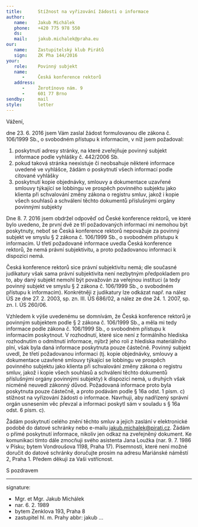 ```yaml
---
title:      Stížnost na vyřizování žádosti o informace
author:
   name:    Jakub Michálek
   phone:   +420 775 978 550
   ds:      
   mail:    jakub.michalek@praha.eu
our:
   name:    Zastupitelský klub Pirátů
   sign:    ZK Pha 144/2016
your:
   role:    Povinný subjekt
   name:    
      -     Česká konference rektorů
   address:
      -     Žerotínovo nám. 9
      -     601 77 Brno
sendby:     mail
style:      letter
---
```


Vážení,

dne 23. 6. 2016 jsem Vám zaslal žádost formulovanou dle zákona č. 106/1999 Sb., o svobodném přístupu k informacím, v níž jsem požadoval:

1. poskytnutí adresy stránky, na které zveřejňuje povinný subjekt informace podle vyhlášky č. 442/2006 Sb.
2. pokud taková stránka neexistuje či neobsahuje některé informace uvedené ve vyhlášce, žádám o poskytnutí všech informací podle citované vyhlášky
3. poskytnutí kopie objednávky, smlouvy a dokumentace uzavřené smlouvy týkající se lobbingu ve prospěch povinného subjektu jako klienta při schvalování změny zákona o registru smluv, jakož i kopie všech souhlasů a schválení těchto dokumentů příslušnými orgány povinnými subjekty

Dne 8. 7. 2016 jsem obdržel odpověď od České konference rektorů, ve které bylo uvedeno, že první dvě ze tří požadovaných informací mi nemohou být poskytnuty, neboť se Česká konference rektorů nepovažuje za povinný subjekt ve smyslu § 2 zákona č. 106/1999 Sb., o svobodném přístupu k informacím. U třetí požadované informace uvedla Česká konference rektorů, že nemá právní subjektivitu, a proto požadovanou informaci k dispozici nemá.

Česká konference rektorů sice právní subjektivitu nemá; dle současné judikatury však sama právní subjektivita není nezbytným předpokladem pro to, aby daný subjekt nemohl být považován za veřejnou instituci (a tedy povinný subjekt ve smyslu § 2 zákona č. 106/1999 Sb., o svobodném přístupu k informacím). Konkrétněji z judikatury lze odkázat např. na nález ÚS ze dne 27. 2. 2003, sp. zn. III. ÚS 686/02, a nález ze dne 24. 1. 2007, sp. zn. I. ÚS 260/06. 

Vzhledem k výše uvedenému se domnívám, že Česká konference rektorů je povinným subjektem podle § 2 zákona č. 106/1999 Sb., a měla mi tedy informace podle zákona č. 106/1999 Sb., o svobodném přístupu k informacím poskytnout. V rozhodnutí, které sice není z formálního hlediska rozhodnutím o odmítnutí informace, nýbrž jeho roli z hlediska materiálního plní, však byla daná informace poskytnuta pouze částečně. Povinný subjekt uvedl, že třetí požadovanou informaci (tj. kopie objednávky, smlouvy a dokumentace uzavřené smlouvy týkající se lobbingu ve prospěch povinného subjektu jako klienta při schvalování změny zákona o registru smluv, jakož i kopie všech souhlasů a schválení těchto dokumentů příslušnými orgány povinnými subjekty) k dispozici nemá, u druhých však nicméně neuvedl zákonný důvod. Požadovaná informace proto byla poskytnuta pouze částečně, a proto podávám podle § 16a odst. 1 písm. c) stížnost na vyřizování žádosti o informace. Navrhuji, aby nadřízený správní orgán usnesením věc převzal a informaci poskytl sám v souladu s § 16a odst. 6 písm. c).

Žádám poskytnutí celého znění těchto smluv a jejich zaslání v elektronické podobě do datové schránky nebo e-mailu jakub.michalek@pirati.cz. Žádám o přímé poskytnutí informace, nikoliv jen odkaz na zveřejněný dokument. Ke komunikaci tímto dále zmocňuji svého asistenta Jana Loužka (nar. 9. 7. 1986 v Písku; bytem Vondroušova 1198, Praha 17). Písemnosti, které není možné doručit do datové schránky doručujte prosím na adresu Mariánské náměstí 2, Praha 1. Předem děkuji za Vaši vstřícnost.

S pozdravem

---
signature: 
  - Mgr. et Mgr. Jakub Michálek
  - nar. 6. 2. 1989
  - bytem Zenklova 193, Praha 8
  - zastupitel hl. m. Prahy
abbr:       jakub
...
